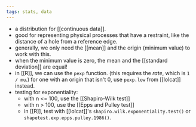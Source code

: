 ```yaml
---
tags: stats, data
---
```


- a distribution for [[continuous data]].
- good for representing physical processes that have a restraint, like the distance of a hole from a reference edge.
- generally, we only need the [[mean]] and the origin (minimum value) to work with this.
- when the minimum value is zero, the mean and the [[standard deviation]] are equal!
- in [[R]], we can use the `pexp` function. (this requires the *rate*, which is `1 / mu`.) for one with an origin that isn't 0, use `pexp.low` from [[lolcat]] instead.
- testing for exponentiality:
	- with n <= 100, use the [[Shapiro-Wilk test]]
	- with n > 100, use the [[Epps and Pulley test]]
	- in [[R]], test with [[lolcat]]'s `shapiro.wilk.exponentiality.test()` or `shapetest.exp.epps.pulley.1986()`.